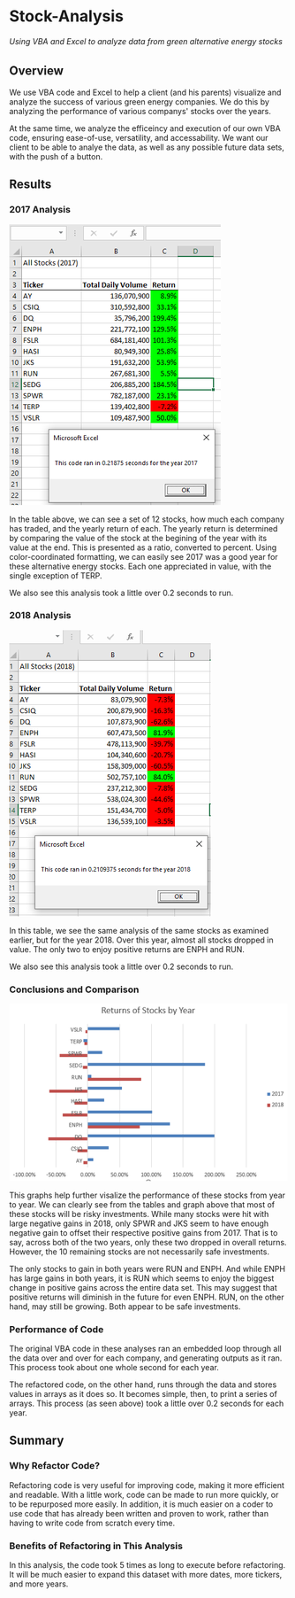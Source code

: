 # Stock-Analysis
###### Using VBA and Excel to analyze data from green alternative energy stocks

## Overview
We use VBA code and Excel to help a client (and his parents) visualize and analyze the success of various green energy companies.  We do this by analyzing the performance of various companys' stocks over the years.

At the same time, we analyze the efficeincy and execution of our own VBA code, ensuring ease-of-use, versatility, and accessability.  We want our client to be able to analye the data, as well as any possible future data sets, with the push of a button.

## Results
### 2017 Analysis
![Refactored_VBA_2017](Resources/VBA_Challenge_2017.png)

In the table above, we can see a set of 12 stocks, how much each company has traded, and the yearly return of each.  The yearly return is determined by comparing the value of the stock at the begining of the year with its value at the end.  This is presented as a ratio, converted to percent.  Using color-coordinated formatting, we can easily see 2017 was a good year for these alternative energy stocks.  Each one appreciated in value, with the single exception of TERP.

We also see this analysis took a little over 0.2 seconds to run.

### 2018 Analysis
![Refactored_VBA_2018](Resources/VBA_Challenge_2018.png)

In this table, we see the same analysis of the same stocks as examined earlier, but for the year 2018.  Over this year, almost all stocks dropped in value.  The only two to enjoy positive returns are ENPH and RUN.

We also see this analysis took a little over 0.2 seconds to run.

### Conclusions and Comparison
![Graph_Returns](Resources/VBA_Returns_Chart.png)

This graphs help further visalize the performance of these stocks from year to year.  We can clearly see from the tables and graph above that most of these stocks will be risky investments.  While many stocks were hit with large negative gains in 2018, only SPWR and JKS seem to have enough negative gain to offset their respective positive gains from 2017.  That is to say, across both of the two years, only these two dropped in overall returns.  However, the 10 remaining stocks are not necessarily safe investments.

The only stocks to gain in both years were RUN and ENPH. And while ENPH has large gains in both years, it is RUN which seems to enjoy the biggest change in positive gains across the entire data set.  This may suggest that positive returns will diminish in the future for even ENPH.  RUN, on the other hand, may still be growing.
Both appear to be safe investments.

### Performance of Code
The original VBA code in these analyses ran an embedded loop through all the data over and over for each company, and generating outputs as it ran.  This process took about one whole second for each year.

The refactored code, on the other hand, runs through the data and stores values in arrays as it does so.  It becomes simple, then, to print a series of arrays.  This process (as seen above) took a little over 0.2 seconds for each year.

## Summary

### Why Refactor Code?
Refactoring code is very useful for improving code, making it more efficient and readable.  With a little work, code can be made to run more quickly, or to be repurposed more easily.
In addition, it is much easier on a coder to use code that has already been written and proven to work, rather than having to write code from scratch every time.

### Benefits of Refactoring in This Analysis
In this analysis, the code took 5 times as long to execute before refactoring.  It will be much easier to expand this dataset with more dates, more tickers, and more years.


